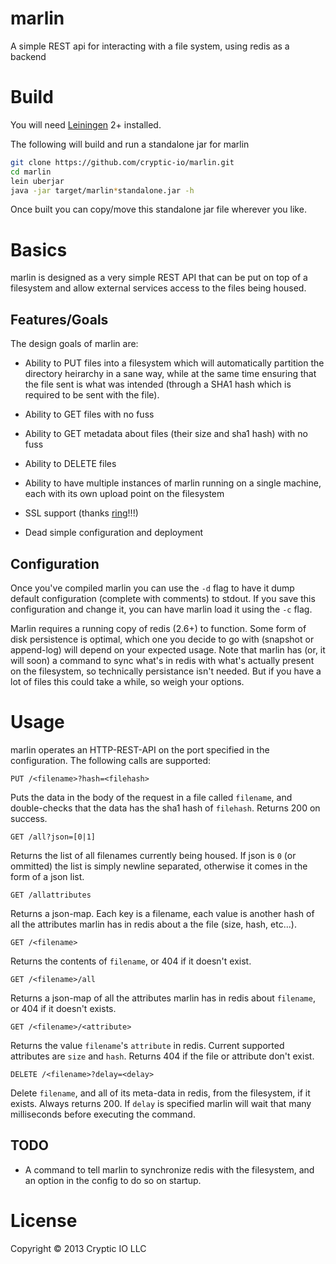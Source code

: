 # marlin

A simple REST api for interacting with a file system, using redis as a backend

# Build

You will need [Leiningen][1] 2+ installed.

The following will build and run a standalone jar for marlin
```bash
git clone https://github.com/cryptic-io/marlin.git
cd marlin
lein uberjar
java -jar target/marlin*standalone.jar -h
```

Once built you can copy/move this standalone jar file wherever you like.

[1]: https://github.com/technomancy/leiningen

# Basics

marlin is designed as a very simple REST API that can be put on top of a filesystem and allow
external services access to the files being housed.

## Features/Goals

The design goals of marlin are:

* Ability to PUT files into a filesystem which will automatically partition the directory heirarchy
  in a sane way, while at the same time ensuring that the file sent is what was intended (through a
  SHA1 hash which is required to be sent with the file).

* Ability to GET files with no fuss

* Ability to GET metadata about files (their size and sha1 hash) with no fuss

* Ability to DELETE files

* Ability to have multiple instances of marlin running on a single machine, each with its own upload
  point on the filesystem

* SSL support (thanks [ring](https://github.com/ring-clojure/ring)!!!)

* Dead simple configuration and deployment

## Configuration

Once you've compiled marlin you can use the `-d` flag to have it dump default configuration (complete
with comments) to stdout. If you save this configuration and change it, you can have marlin load it
using the `-c` flag.

Marlin requires a running copy of redis (2.6+) to function. Some form of disk persistence is optimal,
which one you decide to go with (snapshot or append-log) will depend on your expected usage. Note that
marlin has (or, it will soon) a command to sync what's in redis with what's actually present on the
filesystem, so technically persistance isn't needed. But if you have a lot of files this could take a
while, so weigh your options.

# Usage

marlin operates an HTTP-REST-API on the port specified in the configuration. The following calls are
supported:

`PUT /<filename>?hash=<filehash>`

Puts the data in the body of the request in a file called `filename`, and double-checks that the data
has the sha1 hash of `filehash`. Returns 200 on success.

`GET /all?json=[0|1]`

Returns the list of all filenames currently being housed. If json is `0` (or ommitted) the list is
simply newline separated, otherwise it comes in the form of a json list.

`GET /allattributes`

Returns a json-map. Each key is a filename, each value is another hash of all the attributes marlin
has in redis about a the file (size, hash, etc...).

`GET /<filename>`

Returns the contents of `filename`, or 404 if it doesn't exist.

`GET /<filename>/all`

Returns a json-map of all the attributes marlin has in redis about `filename`, or 404 if it doesn't
exists.

`GET /<filename>/<attribute>`

Returns the value `filename`'s `attribute` in redis. Current supported attributes are `size` and
`hash`. Returns 404 if the file or attribute don't exist.

`DELETE /<filename>?delay=<delay>`

Delete `filename`, and all of its meta-data in redis, from the filesystem, if it exists. Always
returns 200. If `delay` is specified marlin will wait that many milliseconds before executing
the command.

## TODO

* A command to tell marlin to synchronize redis with the filesystem, and an option in the config to
do so on startup.

# License

Copyright © 2013 Cryptic IO LLC
